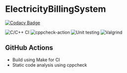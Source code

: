 # ElectricityBillingSystem

[![Codacy Badge](https://api.codacy.com/project/badge/Grade/27a9349afd074f738784da2dbf62bdb3)](https://app.codacy.com/gh/stepin104345/ElectricityBillingSystem?utm_source=github.com&utm_medium=referral&utm_content=stepin104345/ElectricityBillingSystem&utm_campaign=Badge_Grade)



![C/C++ CI](https://github.com/stepin104345/ElectricityBillingSystem/workflows/C/C++%20CI/badge.svg) 
![cppcheck-action](https://github.com/stepin104345/ElectricityBillingSystem/workflows/cppcheck-action/badge.svg)
![Unit testing](https://github.com/stepin104345/ElectricityBillingSystem/workflows/Unit%20testing/badge.svg)
![Valgrind](https://stepin104345/ElectricityBillingSystem/workflows/Valgrind/badge.svg)

## GitHub Actions
* Build using Make for CI
* Static code analysis using cppcheck



